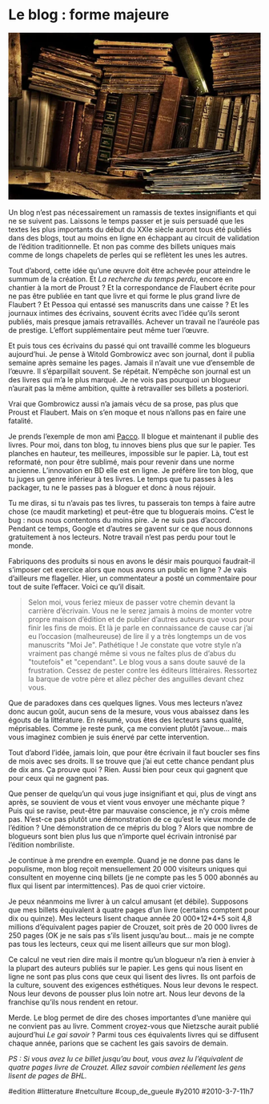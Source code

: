 # Le blog : forme majeure

![](_i/3417788265_5e64acbd4c1.webp)

Un blog n’est pas nécessairement un ramassis de textes insignifiants et qui ne se suivent pas. Laissons le temps passer et je suis persuadé que les textes les plus importants du début du XXIe siècle auront tous été publiés dans des blogs, tout au moins en ligne en échappant au circuit de validation de l’édition traditionnelle. Et non pas comme des billets uniques mais comme de longs chapelets de perles qui se reflètent les unes les autres.

Tout d’abord, cette idée qu’une œuvre doit être achevée pour atteindre le summum de la création. Et *La recherche du temps perdu*, encore en chantier à la mort de Proust ? Et la correspondance de Flaubert écrite pour ne pas être publiée en tant que livre et qui forme le plus grand livre de Flaubert ? Et Pessoa qui entassé ses manuscrits dans une caisse ? Et les journaux intimes des écrivains, souvent écrits avec l’idée qu’ils seront publiés, mais presque jamais retravaillés. Achever un travail ne l’auréole pas de prestige. L’effort supplémentaire peut même tuer l’œuvre.

Et puis tous ces écrivains du passé qui ont travaillé comme les blogueurs aujourd’hui. Je pense à Witold Gombrowicz avec son journal, dont il publia semaine après semaine les pages. Jamais il n’avait une vue d’ensemble de l’œuvre. Il s’éparpillait souvent. Se répétait. N’empêche son journal est un des livres qui m’a le plus marqué. Je ne vois pas pourquoi un blogueur n’aurait pas la même ambition, quitte à retravailler ses billets a posteriori.

Vrai que Gombrowicz aussi n’a jamais vécu de sa prose, pas plus que Proust et Flaubert. Mais on s’en moque et nous n’allons pas en faire une fatalité.

Je prends l’exemple de mon ami [Pacco](http://www.fuckingkarma.com/). Il blogue et maintenant il publie des livres. Pour moi, dans ton blog, tu innoves biens plus que sur le papier. Tes planches en hauteur, tes meilleures, impossible sur le papier. Là, tout est reformaté, non pour être sublimé, mais pour revenir dans une norme ancienne. L’innovation en BD elle est en ligne. Je préfère lire ton blog, que tu juges un genre inférieur à tes livres. Le temps que tu passes à les packager, tu ne le passes pas à bloguer et donc à nous réjouir.

Tu me diras, si tu n’avais pas tes livres, tu passerais ton temps à faire autre chose (ce maudit marketing) et peut-être que tu bloguerais moins. C’est le bug : nous nous contentons du moins pire. Je ne suis pas d’accord. Pendant ce temps, Google et d’autres se gavent sur ce que nous donnons gratuitement à nos lecteurs. Notre travail n’est pas perdu pour tout le monde.

Fabriquons des produits si nous en avons le désir mais pourquoi faudrait-il s’imposer cet exercice alors que nous avons un public en ligne ? Je vais d’ailleurs me flageller. Hier, un commentateur a posté un commentaire pour tout de suite l’effacer. Voici ce qu’il disait.

> Selon moi, vous feriez mieux de passer votre chemin devant la carrière d’écrivain. Vous ne le serez jamais à moins de monter votre propre maison d’édition et de publier d’autres auteurs que vous pour finir les fins de mois. Et là je parle en connaissance de cause car j’ai eu l’occasion (malheureuse) de lire il y a très longtemps un de vos manuscrits "Moi Je". Pathétique ! Je constate que votre style n’a vraiment pas changé même si vous ne faîtes plus de d’abus du "toutefois" et "cependant". Le blog vous a sans doute sauvé de la frustration. Cessez de pester contre les éditeurs littéraires. Ressortez la barque de votre père et allez pêcher des anguilles devant chez vous.

Que de paradoxes dans ces quelques lignes. Vous mes lecteurs n’avez donc aucun goût, aucun sens de la mesure, vous vous abaissez dans les égouts de la littérature. En résumé, vous êtes des lecteurs sans qualité, méprisables. Comme je reste punk, ça me convient plutôt j’avoue… mais vous imaginez combien je suis énervé par cette intervention.

Tout d’abord l’idée, jamais loin, que pour être écrivain il faut boucler ses fins de mois avec ses droits. Il se trouve que j’ai eut cette chance pendant plus de dix ans. Ça prouve quoi ? Rien. Aussi bien pour ceux qui gagnent que pour ceux qui ne gagnent pas.

Que penser de quelqu’un qui vous juge insignifiant et qui, plus de vingt ans après, se souvient de vous et vient vous envoyer une méchante pique ? Puis qui se ravise, peut-être par mauvaise conscience, je n’y crois même pas. N’est-ce pas plutôt une démonstration de ce qu’est le vieux monde de l’édition ? Une démonstration de ce mépris du blog ? Alors que nombre de blogueurs sont bien plus lus que n’importe quel écrivain intronisé par l’édition nombriliste.

Je continue à me prendre en exemple. Quand je ne donne pas dans le populisme, mon blog reçoit mensuellement 20 000 visiteurs uniques qui consultent en moyenne cinq billets (je ne compte pas les 5 000 abonnés au flux qui lisent par intermittences). Pas de quoi crier victoire.

Je peux néanmoins me livrer à un calcul amusant (et débile). Supposons que mes billets équivalent à quatre pages d’un livre (certains comptent pour dix ou quinze). Mes lecteurs lisent chaque année 20 000\*12\*4\*5 soit 4,8 millions d’équivalent pages papier de Crouzet, soit près de 20 000 livres de 250 pages (OK je ne sais pas s’ils lisent jusqu’au bout… mais je ne compte pas tous les lecteurs, ceux qui me lisent ailleurs que sur mon blog).

Ce calcul ne veut rien dire mais il montre qu’un blogueur n’a rien à envier à la plupart des auteurs publiés sur le papier. Les gens qui nous lisent en ligne ne sont pas plus cons que ceux qui lisent des livres. Ils ont parfois de la culture, souvent des exigences esthétiques. Nous leur devons le respect. Nous leur devons de pousser plus loin notre art. Nous leur devons de la franchise qu’ils nous rendent en retour.

Merde. Le blog permet de dire des choses importantes d’une manière qui ne convient pas au livre. Comment croyez-vous que Nietzsche aurait publié aujourd’hui *Le gai savoir* ? Parmi tous ces équivalents livres qui se diffusent chaque année, parions que se cachent les gais savoirs de demain.

*PS : Si vous avez lu ce billet jusqu’au bout, vous avez lu l’équivalent de quatre pages livre de Crouzet. Allez savoir combien réellement les gens lisent de pages de BHL.*

#edition #litterature #netculture #coup_de_gueule #y2010 #2010-3-7-11h7
